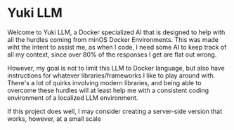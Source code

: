 # Yuki LLM
Welcome to Yuki LLM, a Docker specialized AI that is designed to help with all the hurdles coming from minOS Docker Environments. This was made wiht the intent to assist me, as when I code, I need some AI to keep track of all my context, since over 80% of the responses I get are flat out wrong.

However, my goal is not to limit this LLM to Docker language, but also have instructions for whatever libraries/frameworks I like to play around with. There's a lot of quirks involving modern libraries, and being able to overcome these hurdles will at least help me with a consistent coding environment of a localized LLM environment.

If this project does well, I may consider creating a server-side version that works, however, at a small scale